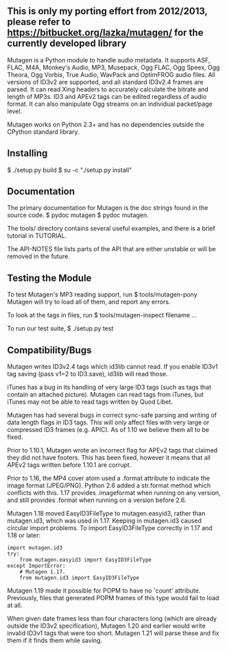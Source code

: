 **This is only my porting effort from 2012/2013, please refer to https://bitbucket.org/lazka/mutagen/ for the currently developed library**
--------------------------

Mutagen is a Python module to handle audio metadata. It supports ASF,
FLAC, M4A, Monkey's Audio, MP3, Musepack, Ogg FLAC, Ogg Speex, Ogg
Theora, Ogg Vorbis, True Audio, WavPack and OptimFROG audio files. All
versions of ID3v2 are supported, and all standard ID3v2.4 frames are
parsed. It can read Xing headers to accurately calculate the bitrate
and length of MP3s. ID3 and APEv2 tags can be edited regardless of
audio format. It can also manipulate Ogg streams on an individual
packet/page level.

Mutagen works on Python 2.3+ and has no dependencies outside the
CPython standard library.

Installing
----------
 $ ./setup.py build
 $ su -c "./setup.py install"

Documentation
-------------
The primary documentation for Mutagen is the doc strings found in
the source code.
 $ pydoc mutagen
 $ pydoc mutagen.<module>

The tools/ directory contains several useful examples, and there is a
brief tutorial in TUTORIAL.

The API-NOTES file lists parts of the API that are either unstable or 
will be removed in the future.

Testing the Module
------------------
To test Mutagen's MP3 reading support, run
 $ tools/mutagen-pony <your top-level MP3 directory here>
Mutagen will try to load all of them, and report any errors.

To look at the tags in files, run
 $ tools/mutagen-inspect filename ...

To run our test suite,
 $ ./setup.py test

Compatibility/Bugs
------------------
Mutagen writes ID3v2.4 tags which id3lib cannot read. If you enable
ID3v1 tag saving (pass v1=2 to ID3.save), id3lib will read those.

iTunes has a bug in its handling of very large ID3 tags (such as tags
that contain an attached picture). Mutagen can read tags from iTunes,
but iTunes may not be able to read tags written by Quod Libet.

Mutagen has had several bugs in correct sync-safe parsing and writing
of data length flags in ID3 tags. This will only affect files with
very large or compressed ID3 frames (e.g. APIC). As of 1.10 we believe
them all to be fixed.

Prior to 1.10.1, Mutagen wrote an incorrect flag for APEv2 tags that
claimed they did not have footers. This has been fixed, however it
means that all APEv2 tags written before 1.10.1 are corrupt.

Prior to 1.16, the MP4 cover atom used a .format attribute to indicate
the image format (JPEG/PNG). Python 2.6 added a str.format method
which conflicts with this. 1.17 provides .imageformat when running on
any version, and still provides .format when running on a version
before 2.6.

Mutagen 1.18 moved EasyID3FileType to mutagen.easyid3, rather than
mutagen.id3, which was used in 1.17. Keeping in mutagen.id3 caused
circular import problems. To import EasyID3FileType correctly in 1.17
and 1.18 or later:

    import mutagen.id3
    try:
        from mutagen.easyid3 import EasyID3FileType
    except ImportError:
        # Mutagen 1.17.
        from mutagen.id3 import EasyID3FileType

Mutagen 1.19 made it possible for POPM to have no 'count'
attribute. Previously, files that generated POPM frames of this type
would fail to load at all.

When given date frames less than four characters long (which are
already outside the ID3v2 specification), Mutagen 1.20 and earlier
would write invalid ID3v1 tags that were too short. Mutagen 1.21 will
parse these and fix them if it finds them while saving.
